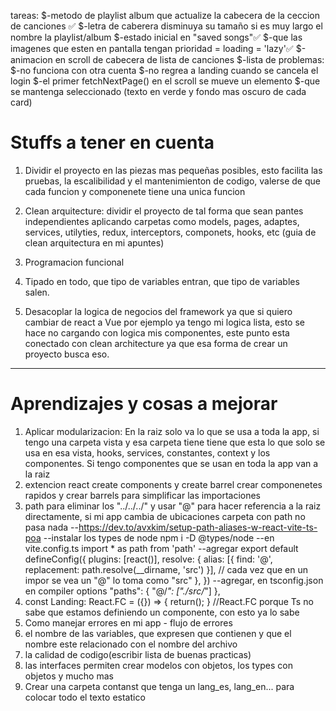 tareas:
    $-metodo de playlist album que actualize la cabecera de la ceccion de canciones ✅
    $-letra de caberera disminuya su tamaño si es muy largo el nombre la playlist/album 
    $-estado inicial en "saved songs"✅
    $-que las imagenes que esten en pantalla tengan prioridad = loading = 'lazy'✅
    $-animacion en scroll de cabecera de lista de canciones
    $-lista de problemas:
        $-no funciona con otra cuenta
        $-no regrea a landing cuando se cancela el login
    $-el primer fetchNextPage() en el scroll se mueve un elemento
    $-que se mantenga seleccionado (texto en verde y fondo mas oscuro de cada card)



# Stuffs a tener en cuenta

1. Dividir el proyecto en las piezas mas pequeñas posibles, esto facilita las pruebas, la escalibilidad y el mantenimienton de codigo, valerse de que cada funcion y componenete tiene una unica funcion

2. Clean arquitecture: dividir el proyecto de tal forma que sean pantes independientes aplicando carpetas como models, pages, adaptes, services, utilyties, redux, interceptors, componets, hooks, etc (guia de clean arquitectura en mi apuntes)

3. Programacion funcional

4. Tipado en todo, que tipo de variables entran, que tipo de variables salen.

5. Desacoplar la logica de negocios del framework ya que si quiero cambiar de react a Vue por ejemplo ya tengo mi logica lista, esto se hace no cargando con logica mis componentes, este punto esta conectado con clean architecture ya que esa forma de crear un proyecto busca eso.


----------------------------------------------


# Aprendizajes y cosas a mejorar

1. Aplicar modularizacion: En la raiz solo va lo que se usa a toda la app, si tengo una carpeta vista y esa carpeta tiene tiene que esta lo que solo se usa en esa vista, hooks, services, constantes, context y los componentes. Si tengo componentes que se usan en toda la app van a la raiz
2. extencion react create components y create barrel crear componenetes rapidos y crear barrels para simplificar las importaciones
4. path para eliminar los "../../../" y usar "@" para hacer referencia a la raiz directamente, si mi app cambia de ubicaciones carpeta
con path no pasa nada 
    --https://dev.to/avxkim/setup-path-aliases-w-react-vite-ts-poa
    --instalar los types de node  npm i -D @types/node
    --en vite.config.ts  import * as path from 'path'
    --agregar 
        export default defineConfig({
            plugins: [react()],
            resolve: {
                alias: [{ find: '@', replacement: path.resolve(__dirname, 'src') }],
                // cada vez que en un impor se vea un "@" lo toma como "src"
            },
        })
    --agregar, en tsconfig.json en compiler options
        "paths": {
            "@/*": ["./src/*"]
        },
7. const Landing: React.FC<LandingProps>  = ({}) => { return(); } //React.FC porque Ts no sabe que estamos definiendo un componente, con esto ya lo sabe
8. Como manejar errores en mi app - flujo de errores
10. el nombre de las variables, que expresen que contienen y que el nombre este relacionado con el nombre del archivo
11. la calidad de codigo(escribir lista de buenas practicas)
12. las interfaces permiten crear modelos con objetos, los types con objetos y mucho mas
13. Crear una carpeta contanst que tenga un lang_es, lang_en... para colocar todo el texto estatico

